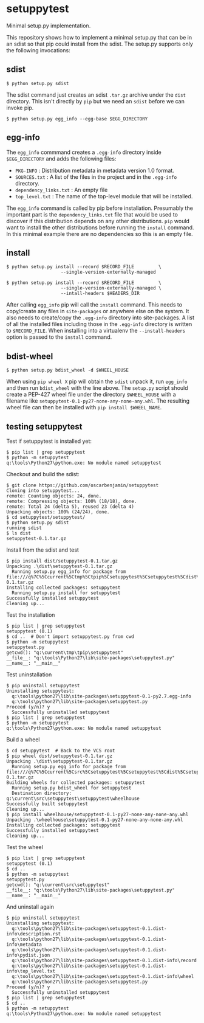 setuppytest
===============

Minimal setup.py implementation.

This repository shows how to implement a minimal setup.py that can be in an sdist so that pip could install from the sdist. The setup.py supports only the following invocations:

sdist
-----

    $ python setup.py sdist

The sdist command just creates an sdist `.tar.gz` archive under the `dist`
directory. This isn't directly by `pip` but we need an `sdist` before we can
invoke pip.

    $ python setup.py egg_info --egg-base $EGG_DIRECTORY

egg-info
--------

The `egg_info` commmand creates a `.egg-info` directory inside
`$EGG_DIRECTORY` and adds the following files:

* `PKG-INFO` : Distribution metadata in metadata version 1.0 format.
* `SOURCES.txt` : A list of the files in the project and in the `.egg-info`
                  directory.
* `dependency_links.txt` : An empty file
* `top_level.txt` : The name of the top-level module that will be installed.

The `egg_info` command is called by pip before installation. Presumably the
important part is the `dependency_links.txt` file that would be used to
discover if this distribution depends on any other distributions. `pip` would
want to install the other distributions before running the `install` command.
In this minimal example there are no dependencies so this is an empty file.

install
-------

    $ python setup.py install --record $RECORD_FILE         \
                        --single-version-externally-managed

    $ python setup.py install --record $RECORD_FILE         \
                        --single-version-externally-managed \
                        --intall-headers $HEADERS_DIR

After calling `egg_info` pip will call the `install` command. This needs to
copy/create any files in `site-packages` or anywhere else on the system. It
also needs to create/copy the `.egg-info` directory into site-packages.  A
list of all the installed files including those in the `.egg-info` directory
is written to `$RECORD_FILE`. When installing into a virtualenv the
`--install-headers` option is passed to the `install` command.

bdist-wheel
-----------

    $ python setup.py bdist_wheel -d $WHEEL_HOUSE

When using `pip wheel X` pip will obtain the `sdist` unpack it, run `egg_info`
and then run `bdist_wheel` with the line above. The `setup.py` script should
create a PEP-427 wheel file under the directory `$WHEEL_HOUSE` with a filename
like `setuppytest-0.1-py27-none-any-none-any.whl`. The resulting wheel file
can then be installed with `pip install $WHEEL_NAME`.

testing setuppytest
-------------------

Test if setuppytest is installed yet:

    $ pip list | grep setuppytest
    $ python -m setuppytest
    q:\tools\Python27\python.exe: No module named setuppytest

Checkout and build the sdist:

    $ git clone https://github.com/oscarbenjamin/setuppytest
    Cloning into setuppytest...
    remote: Counting objects: 24, done.
    remote: Compressing objects: 100% (18/18), done.
    remote: Total 24 (delta 5), reused 23 (delta 4)
    Unpacking objects: 100% (24/24), done.
    $ cd setuppytest/setuppytest/
    $ python setup.py sdist
    running sdist
    $ ls dist
    setuppytest-0.1.tar.gz

Install from the sdist and test

    $ pip install dist/setuppytest-0.1.tar.gz
    Unpacking .\dist\setuppytest-0.1.tar.gz
      Running setup.py egg_info for package from file:///q%7C%5Ccurrent%5Ctmp%5Ctpip%5Csetuppytest%5Csetuppytest%5Cdist%5Csetuppytest-0.1.tar.gz
    Installing collected packages: setuppytest
      Running setup.py install for setuppytest
    Successfully installed setuppytest
    Cleaning up...

Test the installation

    $ pip list | grep setuppytest
    setuppytest (0.1)
    $ cd ..  # Don't import setuppytest.py from cwd
    $ python -m setuppytest
    setuppytest.py
    getcwd(): "q:\current\tmp\tpip\setuppytest"
    __file__: "q:\tools\Python27\lib\site-packages\setuppytest.py"
    __name__: "__main__"

Test uninstallation

    $ pip uninstall setuppytest
    Uninstalling setuppytest:
      q:\tools\python27\lib\site-packages\setuppytest-0.1-py2.7.egg-info
      q:\tools\python27\lib\site-packages\setuppytest.py
    Proceed (y/n)? y
      Successfully uninstalled setuppytest
    $ pip list | grep setuppytest
    $ python -m setuppytest
    q:\tools\Python27\python.exe: No module named setuppytest

Build a wheel

    $ cd setuppytest  # Back to the VCS root
    $ pip wheel dist/setuppytest-0.1.tar.gz
    Unpacking .\dist\setuppytest-0.1.tar.gz
      Running setup.py egg_info for package from file:///q%7C%5Ccurrent%5Csrc%5Csetuppytest%5Csetuppytest%5Cdist%5Csetuppytest-0.1.tar.gz
    Building wheels for collected packages: setuppytest
      Running setup.py bdist_wheel for setuppytest
      Destination directory: q:\current\src\setuppytest\setuppytest\wheelhouse
    Successfully built setuppytest
    Cleaning up...
    $ pip install wheelhouse/setuppytest-0.1-py27-none-any-none-any.whl
    Unpacking .\wheelhouse\setuppytest-0.1-py27-none-any-none-any.whl
    Installing collected packages: setuppytest
    Successfully installed setuppytest
    Cleaning up...

Test the wheel

    $ pip list | grep setuppytest
    setuppytest (0.1)
    $ cd ..
    $ python -m setuppytest
    setuppytest.py
    getcwd(): "q:\current\src\setuppytest"
    __file__: "q:\tools\Python27\lib\site-packages\setuppytest.py"
    __name__: "__main__"

And uninstall again

    $ pip uninstall setuppytest
    Uninstalling setuppytest:
      q:\tools\python27\lib\site-packages\setuppytest-0.1.dist-info\description.rst
      q:\tools\python27\lib\site-packages\setuppytest-0.1.dist-info\metadata
      q:\tools\python27\lib\site-packages\setuppytest-0.1.dist-info\pydist.json
      q:\tools\python27\lib\site-packages\setuppytest-0.1.dist-info\record
      q:\tools\python27\lib\site-packages\setuppytest-0.1.dist-info\top_level.txt
      q:\tools\python27\lib\site-packages\setuppytest-0.1.dist-info\wheel
      q:\tools\python27\lib\site-packages\setuppytest.py
    Proceed (y/n)? y
      Successfully uninstalled setuppytest
    $ pip list | grep setuppytest
    $ cd ..
    $ python -m setuppytest
    q:\tools\Python27\python.exe: No module named setuppytest
